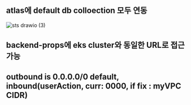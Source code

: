 ## atlas에 default db colloection 모두 연동

![sts drawio (3)](https://github.com/user-attachments/assets/82e31572-2562-4b51-a1d8-3f0c76e5a6f5)




## backend-props에 eks cluster와 동일한 URL로 접근가능

## outbound is 0.0.0.0/0 default, inbound(userAction, curr: 0000, if fix : myVPC CIDR)
